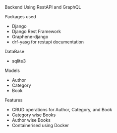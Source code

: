 Backend Using RestAPI and GraphQL

Packages used
- Django
- Django Rest Framework
- Graphene-django
- drf-yasg for restapi documentation

DataBase
- sqlite3

Models
- Author
- Category
- Book

Features
- CRUD operations for Author, Category, and Book
- Category wise Books
- Author wise Books
- Containerised using Docker
